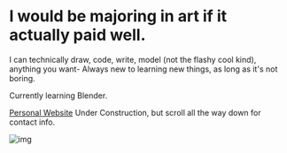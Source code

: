 # I would be majoring in art if it actually paid well.

I can technically draw, code, write, model (not the flashy cool kind), anything you want- Always new to learning new things, as long as it's not boring.

Currently learning Blender.

[Personal Website](https://www.shokkunn.art/) Under Construction, but scroll all the way down for contact info.

![img](https://i.imgur.com/9K2clnw.png)


